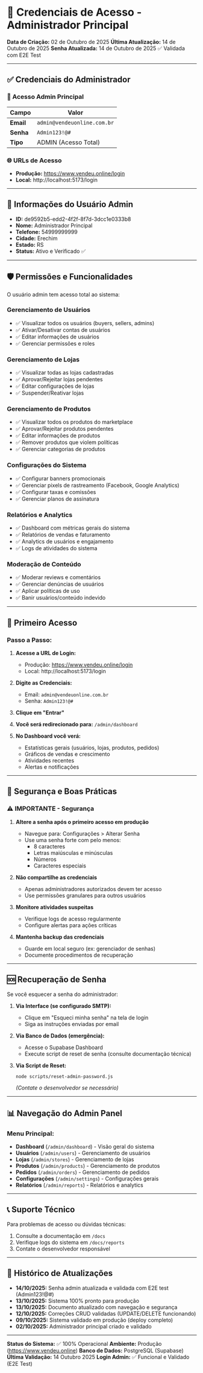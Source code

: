 # 🔐 Credenciais de Acesso - Administrador Principal

**Data de Criação:** 02 de Outubro de 2025
**Última Atualização:** 14 de Outubro de 2025
**Senha Atualizada:** 14 de Outubro de 2025 ✅ Validada com E2E Test

---

## ✅ Credenciais do Administrador

### 📧 Acesso Admin Principal

| Campo     | Valor                         |
| --------- | ----------------------------- |
| **Email** | `admin@vendeuonline.com.br`   |
| **Senha** | `Admin123!@#`                 |
| **Tipo**  | ADMIN (Acesso Total)          |

### 🌐 URLs de Acesso

- **Produção:** https://www.vendeu.online/login
- **Local:** http://localhost:5173/login

---

## 👤 Informações do Usuário Admin

- **ID:** de9592b5-edd2-4f2f-8f7d-3dcc1e0333b8
- **Nome:** Administrador Principal
- **Telefone:** 54999999999
- **Cidade:** Erechim
- **Estado:** RS
- **Status:** Ativo e Verificado ✅

---

## 🛡️ Permissões e Funcionalidades

O usuário admin tem acesso total ao sistema:

### Gerenciamento de Usuários
- ✅ Visualizar todos os usuários (buyers, sellers, admins)
- ✅ Ativar/Desativar contas de usuários
- ✅ Editar informações de usuários
- ✅ Gerenciar permissões e roles

### Gerenciamento de Lojas
- ✅ Visualizar todas as lojas cadastradas
- ✅ Aprovar/Rejeitar lojas pendentes
- ✅ Editar configurações de lojas
- ✅ Suspender/Reativar lojas

### Gerenciamento de Produtos
- ✅ Visualizar todos os produtos do marketplace
- ✅ Aprovar/Rejeitar produtos pendentes
- ✅ Editar informações de produtos
- ✅ Remover produtos que violem políticas
- ✅ Gerenciar categorias de produtos

### Configurações do Sistema
- ✅ Configurar banners promocionais
- ✅ Gerenciar pixels de rastreamento (Facebook, Google Analytics)
- ✅ Configurar taxas e comissões
- ✅ Gerenciar planos de assinatura

### Relatórios e Analytics
- ✅ Dashboard com métricas gerais do sistema
- ✅ Relatórios de vendas e faturamento
- ✅ Analytics de usuários e engajamento
- ✅ Logs de atividades do sistema

### Moderação de Conteúdo
- ✅ Moderar reviews e comentários
- ✅ Gerenciar denúncias de usuários
- ✅ Aplicar políticas de uso
- ✅ Banir usuários/conteúdo indevido

---

## 🚀 Primeiro Acesso

### Passo a Passo:

1. **Acesse a URL de Login:**
   - Produção: https://www.vendeu.online/login
   - Local: http://localhost:5173/login

2. **Digite as Credenciais:**
   - Email: `admin@vendeuonline.com.br`
   - Senha: `Admin123!@#`

3. **Clique em "Entrar"**

4. **Você será redirecionado para:** `/admin/dashboard`

5. **No Dashboard você verá:**
   - Estatísticas gerais (usuários, lojas, produtos, pedidos)
   - Gráficos de vendas e crescimento
   - Atividades recentes
   - Alertas e notificações

---

## 🔐 Segurança e Boas Práticas

### ⚠️ IMPORTANTE - Segurança

1. **Altere a senha após o primeiro acesso em produção**
   - Navegue para: Configurações > Alterar Senha
   - Use uma senha forte com pelo menos:
     - 8 caracteres
     - Letras maiúsculas e minúsculas
     - Números
     - Caracteres especiais

2. **Não compartilhe as credenciais**
   - Apenas administradores autorizados devem ter acesso
   - Use permissões granulares para outros usuários

3. **Monitore atividades suspeitas**
   - Verifique logs de acesso regularmente
   - Configure alertas para ações críticas

4. **Mantenha backup das credenciais**
   - Guarde em local seguro (ex: gerenciador de senhas)
   - Documente procedimentos de recuperação

---

## 🆘 Recuperação de Senha

Se você esquecer a senha do administrador:

1. **Via Interface (se configurado SMTP):**
   - Clique em "Esqueci minha senha" na tela de login
   - Siga as instruções enviadas por email

2. **Via Banco de Dados (emergência):**
   - Acesse o Supabase Dashboard
   - Execute script de reset de senha (consulte documentação técnica)

3. **Via Script de Reset:**
   ```bash
   node scripts/reset-admin-password.js
   ```
   *(Contate o desenvolvedor se necessário)*

---

## 📊 Navegação do Admin Panel

### Menu Principal:

- **Dashboard** (`/admin/dashboard`) - Visão geral do sistema
- **Usuários** (`/admin/users`) - Gerenciamento de usuários
- **Lojas** (`/admin/stores`) - Gerenciamento de lojas
- **Produtos** (`/admin/products`) - Gerenciamento de produtos
- **Pedidos** (`/admin/orders`) - Gerenciamento de pedidos
- **Configurações** (`/admin/settings`) - Configurações gerais
- **Relatórios** (`/admin/reports`) - Relatórios e analytics

---

## 📞 Suporte Técnico

Para problemas de acesso ou dúvidas técnicas:

1. Consulte a documentação em `/docs`
2. Verifique logs do sistema em `/docs/reports`
3. Contate o desenvolvedor responsável

---

## 📝 Histórico de Atualizações

- **14/10/2025:** Senha admin atualizada e validada com E2E test (Admin123!@#)
- **13/10/2025:** Sistema 100% pronto para produção
- **13/10/2025:** Documento atualizado com navegação e segurança
- **12/10/2025:** Correções CRUD validadas (UPDATE/DELETE funcionando)
- **09/10/2025:** Sistema validado em produção (deploy completo)
- **02/10/2025:** Administrador principal criado e validado

---

**Status do Sistema:** ✅ 100% Operacional
**Ambiente:** Produção (https://www.vendeu.online)
**Banco de Dados:** PostgreSQL (Supabase)
**Última Validação:** 14 Outubro 2025
**Login Admin:** ✅ Funcional e Validado (E2E Test)
